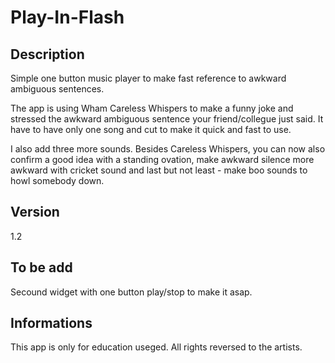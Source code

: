 # Play-In-Flash

## Description
Simple one button music player to make fast reference to awkward ambiguous sentences.

The app is using Wham Careless Whispers to make a funny joke and stressed the awkward ambiguous sentence your friend/collegue just said.
It have to have only one song and cut to make it quick and fast to use.

I also add three more sounds.
Besides Careless Whispers, you can now also confirm a good idea with a standing ovation, make awkward silence more awkward with cricket sound and last but not least - make boo sounds to howl somebody down.

## Version
1.2

## To be add
Secound widget with one button play/stop to make it asap.

## Informations
This app is only for education useged. All rights reversed to the artists.
